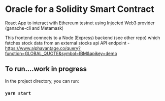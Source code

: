 # Oracle for a Solidity Smart Contract

React App to interact with Ethereum testnet using Injected Web3 provider (ganache-cli and Metamask) 

This frontend connects to a Node (Express) backend (see other repo) which fetches stock data from an external stocks api 
API endpoint - https://www.alphavantage.co/query?function=GLOBAL_QUOTE&symbol=IBM&apikey=demo


## To run....work in progress

In the project directory, you can run:

### `yarn start`
